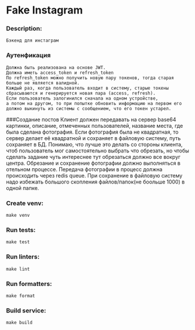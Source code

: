 # Fake Instagram

### Description:
    Бэкенд для инстаграм
    
### Аутенфикация
    
    Должна быть реализована на основе JWT.
    Должна иметь access_token и refresh_token
    По refresh_token можно получить новую пару токенов, тогда старая
    больше не является валидной.
    Каждый раз, когда пользователь входит в систему, старые токены
    сбрасываются и генерируется новая пара (access, refresh).
    Если пользователь залогинился сначала на одном устройстве, 
    а потом на другом, то при попытке обновить информацию на первом его
    должно выкинуть из системы с сообщением, что его токен устарел.
    
    
###Создание постов
    Клиент должен передавать на сервер base64 картинки, описание,
    отмеченных пользователей, название места, где была сделана
    фотография. Если фотография была не квадратная, то сервер делает
    её квадратной и сохраняет в файловую систему, путь сохраняет в БД.
    Понимаю, что лучше это делать со стороны клиента, чтоб пользователь
    мог самостоятельно выбрать что обрезать, но чтобы сделать задание чуть
    интереснее тут обрезаться должно все вокруг центра.
    Обрезание и сохранение фотографии должно выполняться в отельном
    процессе. Передача фотографии в процесс должна происходить через
    redis queue.
    При сохранение в файловую систему надо избежать большого скопления
    файлов/папок(не боольше 1000) в одной папке.
    
    

### Create venv:
    make venv

### Run tests:
    make test

### Run linters:
    make lint

### Run formatters:
    make format

### Build service:
	make build
